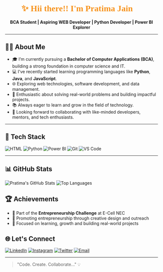 <div align="center">

<h1 style="color:#F7931E; font-family:cursive;">✨ Hii there!! I'm <strong>Pratima Jain</strong> 👋</h1>

<p><strong>BCA Student | Aspiring WEB Developer | Python Developer | Power BI Explorer</strong></p>



</div>

---

## 🙋‍♀️ About Me

- 🎓 I’m currently pursuing a **Bachelor of Computer Applications (BCA)**, building a strong foundation in computer science and IT.
- 💻 I’ve recently started learning programming languages like **Python**, **Java**, and **JavaScript**.
- 🌐 Exploring web technologies, software development, and data management.
- 🚀 Enthusiastic about solving real-world problems and building impactful projects.
- 📚 Always eager to learn and grow in the field of technology.
- 🤝 Looking forward to collaborating with like-minded developers, mentors, and tech enthusiasts.

---

## 🔧 Tech Stack

![HTML](https://img.shields.io/badge/HTML5-E34F26?logo=html5&logoColor=white)
![Python](https://img.shields.io/badge/Python-3776AB?logo=python&logoColor=white)
![Power BI](https://img.shields.io/badge/PowerBI-F2C811?logo=powerbi&logoColor=white)
![Git](https://img.shields.io/badge/Git-F05032?logo=git&logoColor=white)
![VS Code](https://img.shields.io/badge/VSCode-007ACC?logo=visualstudiocode&logoColor=white)

---

## 📊 GitHub Stats

![Pratima's GitHub Stats](https://github-readme-stats.vercel.app/api?username=Pratima-Jain&show_icons=true&theme=tokyonight)
![Top Languages](https://github-readme-stats.vercel.app/api/top-langs/?username=Pratima-Jain&layout=compact&theme=tokyonight)


## 🏆 Achievements
- 🌱 Part of the **Entrepreneurship Challenge** at E-Cell NEC
- 🚀 Promoting entrepreneurship through creative design and outreach
- 🎯 Focused on learning, growth and building real-world projects


## 🌐 Let's Connect

[![LinkedIn](https://img.shields.io/badge/LinkedIn-blue?logo=linkedin&logoColor=white)](https://www.linkedin.com/in/pratimajain06)
[![Instagram](https://img.shields.io/badge/Instagram-purple?logo=instagram&logoColor=white)](https://www.instagram.com/pratima.06/)
[![Twitter](https://img.shields.io/badge/Twitter-black?logo=x&logoColor=white)](https://x.com/PratimaJain20060)
[![Email](https://img.shields.io/badge/Email-purple?logo=gmail&logoColor=white)](mailto:pratimajain1115@gmail.com)


---

> "Code. Create. Collaborate..." 💡
